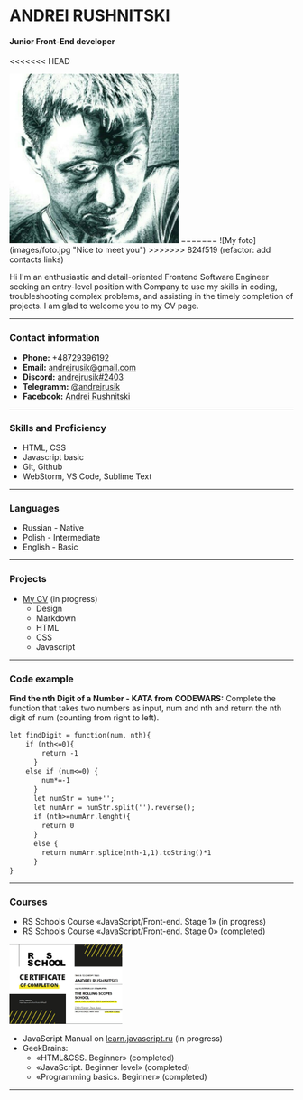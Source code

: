 # **ANDREI RUSHNITSKI**   


#### Junior Front-End developer

<<<<<<< HEAD

<img src="images/foto.jpg" width="300px" alt="my foto">
=======
![My foto](images/foto.jpg "Nice to meet you")
>>>>>>> 824f519 (refactor: add contacts links)

 Hi I'm an enthusiastic and detail-oriented Frontend Software Engineer seeking an entry-level position with Company to use my skills in coding, troubleshooting complex problems, and assisting in the timely completion of projects. I am glad to welcome you to my CV page.


*****
### **Contact information**

* **Phone:** +48729396192
* **Email:** andrejrusik@gmail.com
* **Discord:** [andrejrusik#2403](https://discordapp.com/users/441325775199797248 "andrejrusik#2403")
* **Telegramm:** [@andrejrusik](https://t-do.ru/andrejrusik "andrejrusik")
* **Facebook:** [Andrei Rushnitski](https://www.facebook.com/andrejrusik "Andrei Rushnitski")

*****
### **Skills and Proficiency**

* HTML, CSS
* Javascript basic
* Git, Github
* WebStorm, VS Code, Sublime Text

*****
### **Languages**

* Russian - Native
* Polish - Intermediate
* English - Basic

*****

### **Projects**
* [My CV](https://andrejrusik.github.io/rsschool-cv/cv "My CV") (in progress)
  * Design
  * Markdown
  * HTML
  * CSS
  * Javascript

*****
### **Code example**

**Find the nth Digit of a Number - KATA from CODEWARS:** Complete the function that takes two numbers as input, num and nth and return the nth digit of num (counting from right to left).
```
let findDigit = function(num, nth){
    if (nth<=0){
        return -1
      }
    else if (num<=0) {
        num*=-1
      }
      let numStr = num+'';
      let numArr = numStr.split('').reverse();
      if (nth>=numArr.lenght){
        return 0
      }
      else {
        return numArr.splice(nth-1,1).toString()*1
      }
}
```

*****
### **Courses**

* RS Schools Course «JavaScript/Front-end. Stage 1» (in progress)
* RS Schools Course «JavaScript/Front-end. Stage 0» (completed)
  
[<img src="images/js_fe_pre-school.jpg" width="200px" alt="my foto">](https://app.rs.school/certificate/wsh9azp3)
* JavaScript Manual on [learn.javascript.ru](learn.javascript.ru) (in progress)
* GeekBrains:
    * «HTML&CSS. Beginner» (completed)
    * «JavaScript. Beginner level» (completed)
    * «Programming basics. Beginner» (completed)

*****
